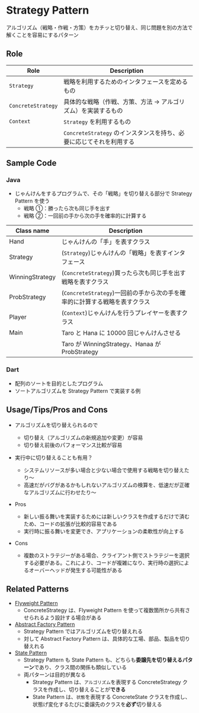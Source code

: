 # Strategy Pattern

アルゴリズム（戦略・作戦・方策）をカチッと切り替え、同じ問題を別の方法で解くことを容易にするパターン

## Role

| Role               | Description                                                         |
| ------------------ | ------------------------------------------------------------------- |
| `Strategy`         | 戦略を利用するためのインタフェースを定めるもの                      |
| `ConcreteStrategy` | 具体的な戦略（作戦、方策、方法 → アルゴリズム）を実装するもの       |
| `Context`          | `Strategy` を利用するもの                                           |
|                    | `ConcreteStrategy` のインスタンスを持ち、必要に応じてそれを利用する |

## Sample Code

### Java

- じゃんけんをするプログラムで、その「戦略」を切り替える部分で Strategy Pattern を使う
  - 戦略 ①：勝ったら次も同じ手を出す
  - 戦略 ②：一回前の手から次の手を確率的に計算する

| Class name      | Description                                                                |
| --------------- | -------------------------------------------------------------------------- |
| Hand            | じゃんけんの「手」を表すクラス                                             |
| Strategy        | (`Strategy`)じゃんけんの「戦略」を表すインタフェース                       |
| WinningStrategy | (`ConcreteStrategy`)買ったら次も同じ手を出す戦略を表すクラス               |
| ProbStrategy    | (`ConcreteStrategy`)一回前の手から次の手を確率的に計算する戦略を表すクラス |
| Player          | (`Context`)じゃんけんを行うプレイヤーを表すクラス                          |
| Main            | Taro と Hana に 10000 回じゃんけんさせる                                   |
|                 | Taro が WinningStrategy、Hanaa が ProbStrategy                             |

### Dart

- 配列のソートを目的としたプログラム
- ソートアルゴリズムを Strategy Pattern で実装する例

## Usage/Tips/Pros and Cons

- アルゴリズムを切り替えられるので
  - 切り替え（アルゴリズムの新規追加や変更）が容易
  - 切り替え前後のパフォーマンス比較が容易
- 実行中に切り替えることも有用？

  - システムリソースが多い場合と少ない場合で使用する戦略を切り替えたり〜
  - 高速だがバグがあるかもしれないアルゴリズムの検算を、低速だが正確なアルゴリズムに行わせたり〜

- Pros
  - 新しい振る舞いを実装するためには新しいクラスを作成するだけで済むため、コードの拡張が比較的容易である
  - 実行時に振る舞いを変更でき、アプリケーションの柔軟性が向上する
- Cons
  - 複数のストラテジーがある場合、クライアント側でストラテジーを選択する必要がある。これにより、コードが複雑になり、実行時の選択によるオーバーヘッドが発生する可能性がある

## Related Patterns

- [Flyweight Pattern](../20-flyweight-pattern/)
  - ConcreteStrategy は、Flyweight Pattern を使って複数箇所から共有させられるよう設計する場合がある
- [Abstract Factory Pattern](../08-abstract-factory-pattern/)
  - Strategy Pattern ではアルゴリズムを切り替えれる
  - 対して Abstract Factory Pattern は、具体的な工場、部品、製品を切り替えれる
- [State Pattern](../19-state-pattern/)
  - Strategy Pattern も State Pattern も、どちらも**委譲先を切り替えるパターン**であり、クラス間の関係も類似している
  - 両パターンは目的が異なる
    - Strategy Pattern は、`アルゴリズム`を表現する ConcreteStrategy クラスを作成し、切り替えることが**できる**
    - State Pattern は、`状態`を表現する ConcreteState クラスを作成し、状態げ変化するたびに委譲先のクラスを**必ず**切り替える
